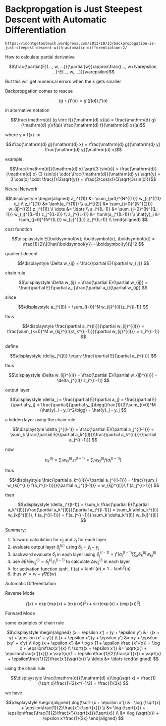 # Backpropgation is Just Steepest Descent with Automatic Differentiation

`https://idontgetoutmuch.wordpress.com/2013/10/13/backpropogation-is-just-steepest-descent-with-automatic-differentiation-2/`

How to calculate partial derivative

$$\frac{\partial{E}(..., w, ...)}{\partial{w}}\approx\frac{(..., w+\varepsilon, ...)-E(..., w, ...)}{\varepsilon}$$

But this will get numerical errors when the $\varepsilon$ gets smaller

Backpropgation comes to rescue

$$(g \circ f)'(a)=g'(f(a)) . f'(a)$$

in alternative notation

$$\frac{\mathrm{d} (g \circ f)}{\mathrm{d} x}(a) =  \frac{\mathrm{d} g}{\mathrm{d} y}(f(a)) \frac{\mathrm{d} f}{\mathrm{d} x}(a)$$

where y = f(x). or

$$\frac{\mathrm{d} g}{\mathrm{d} x} =  \frac{\mathrm{d} g}{\mathrm{d} y} \frac{\mathrm{d} y}{\mathrm{d} x}$$

example:

$$\frac{\mathrm{d}}{\mathrm{d} x} \sqrt{3 \sin(x)} =  \frac{\mathrm{d}}{\mathrm{d} x} (3 \sin(x)) \cdot \frac{\mathrm{d}}{\mathrm{d} y} \sqrt{y} =  3 \cos(x) \cdot \frac{1}{2\sqrt{y}} =  \frac{3\cos(x)}{2\sqrt{3\sin(x)}}$$

Neural Network

$$\displaystyle   \begin{aligned}  a_i^{(1)} &= \sum_{j=0}^{N^{(1)}} w_{ij}^{(1)} x_j \\  z_i^{(1)} &= \tanh(a_i^{(1)}) \\  a_i^{(2)} &= \sum_{j=0}^{N^{(2)}} w_{ij}^{(2)} z_j^{(1)} \\  \dots     &= \ldots \\  a_i^{(L-1)} &= \sum_{j=0}^{N^{(L-1)}} w_{ij}^{(L-1)} z_j^{(L-2)} \\  z_j^{(L-1)} &= \tanh(a_j^{(L-1)}) \\  \hat{y}_i &= \sum_{j=0}^{N^{(L)}} w_{ij}^{(L)} z_j^{(L-1)} \\  \end{aligned}  $$

cost function

$$\displaystyle   E(\boldsymbol{w}; \boldsymbol{x}, \boldsymbol{y}) = \frac{1}{2}\|(\hat{\boldsymbol{y}} - \boldsymbol{y})\|^2  $$

gradient decent

$$\displaystyle   \Delta w_{ij} = \frac{\partial E}{\partial w_{ij}}  $$

chain rule

$$\displaystyle   \Delta w_{ij} =  \frac{\partial E}{\partial w_{ij}} =  \frac{\partial E}{\partial a_i}\frac{\partial a_i}{\partial w_{ij}}  $$

since

$$\displaystyle   a_j^{(l)} = \sum_{i=0}^N w_{ij}^{(l)}z_i^{(l-1)}  $$

thus

$$\displaystyle   \frac{\partial a_i^{(l)}}{\partial w_{ij}^{(l)}} =  \frac{\sum_{k=0}^M w_{kj}^{(l)}z_k^{(l-1)}}{\partial w_{ij}^{(l)}} =  z_i^{(l-1)}  $$

define

$$\displaystyle   \delta_j^{(l)} \equiv  \frac{\partial E}{\partial a_j^{(l)}}  $$

thus

$$\displaystyle   \Delta w_{ij}^{(l)} =  \frac{\partial E}{\partial w_{ij}^{(l)}} =  \delta_j^{(l)} z_i^{(l-1)}  $$

output layer

$$\displaystyle   \delta_j = \frac{\partial E}{\partial a_j} = \frac{\partial E}{\partial y_j} = \frac{\partial}{\partial y_j}\bigg(\frac{1}{2}\sum_{i=0}^M (\hat{y}_i - y_i)^2\bigg) = \hat{y}_j - y_j  $$

a hidden layer using the chain rule

$$\displaystyle   \delta_j^{(l-1)} = \frac{\partial E}{\partial a_j^{(l-1)}} =  \sum_k \frac{\partial E}{\partial a_k^{(l)}}\frac{\partial a_k^{(l)}}{\partial a_j^{(l-1)}}  $$

now

$$\displaystyle   a_k^{(l)} = \sum_i w_{ki}^{(l)}z_i^{(l-1)} = \sum_i w_{ki}^{(l)} f(a_i^{(l-1)})  $$

thus

$$\displaystyle   \frac{\partial a_k^{(l)}}{\partial a_j^{(l-1)}} =  \frac{\sum_i w_{ki}^{(l)} f(a_i^{(l-1)})}{\partial a_j^{(l-1)}} =  w_{kj}^{(l)}\,f'(a_j^{(l-1)})  $$

then

$$\displaystyle   \delta_j^{(l-1)} =  \sum_k \frac{\partial E}{\partial a_k^{(l)}}\frac{\partial a_k^{(l)}}{\partial a_j^{(l-1)}} =  \sum_k \delta_k^{(l)} w_{kj}^{(l)}\, f'(a_j^{(l-1)}) =  f'(a_j^{(l-1)}) \sum_k \delta_k^{(l)} w_{kj}^{(l)}  $$

Summary:

1. forward calculation for $a_j$ and $z_j$ for each layer
2. evaluate output layer $\delta_j^{(L)}$ using $\delta_j = \hat{y}_j - y_j$
3. backward evaluate $\delta_j$ in each layer using $\delta_j^{(l-1)} = f'(a_j^{(l-1)})\sum_k \delta_k^{(l)} w_{kj}^{(l)}$
4. use $\partial E / \partial w_{ij}^{(l)} = \delta_j^{(l)} z_i^{(l-1)}$ to calculate $\Delta w_{ij}^{(l)}$ in each layer
5. for activation function $\tanh$, f'(a) = $\tanh'(a) = 1 - \tanh^{2}(a)$
6. thus $w' = w - \gamma \nabla E(w)$

Automatic Differentiation

Reverse Mode

$$\displaystyle   f(x) = \exp(\exp(x) + (\exp(x))^2) + \sin(\exp(x) + (\exp(x))^2)  $$

Forward Mode

some examples of chain rule

$$\displaystyle   \begin{aligned}  (x + \epsilon x') + (y + \epsilon y') &= ((x + y) + \epsilon (x' + y')) \\  (x + \epsilon x')(y + \epsilon y') &= xy + \epsilon (xy' + x'y) \\  \log (x + \epsilon x') &=  \log x (1 + \epsilon \frac {x'}{x}) =  \log x + \epsilon\frac{x'}{x} \\  \sqrt{(x + \epsilon x')} &=  \sqrt{x(1 + \epsilon\frac{x'}{x})} =  \sqrt{x}(1 + \epsilon\frac{1}{2}\frac{x'}{x}) =  \sqrt{x} + \epsilon\frac{1}{2}\frac{x'}{\sqrt{x}} \\  \ldots &= \ldots  \end{aligned}  $$

using the chain rule

$$\displaystyle   \frac{\mathrm{d}}{\mathrm{d} x}\log(\sqrt x) =  \frac{1}{\sqrt x}\frac{1}{2}x^{-1/2} =  \frac{1}{2x}  $$

we have

$$\displaystyle   \begin{aligned}  \log(\sqrt {x + \epsilon x'}) &= \log (\sqrt{x} + \epsilon\frac{1}{2}\frac{x'}{\sqrt{x}}) \\                                &= \log (\sqrt{x}) + \epsilon\frac{\frac{1}{2}\frac{x'}{\sqrt{x}}}{\sqrt{x}} \\                                &= \log (\sqrt{x}) + \epsilon x'\frac{1}{2x}  \end{aligned}  $$
